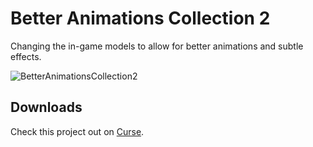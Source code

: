 # Better Animations Collection 2
Changing the in-game models to allow for better animations and subtle effects.

![BetterAnimationsCollection2](https://i.imgur.com/#######.png)

## Downloads
Check this project out on [Curse](https://minecraft.curseforge.com/projects/better-animations-collection-2).
